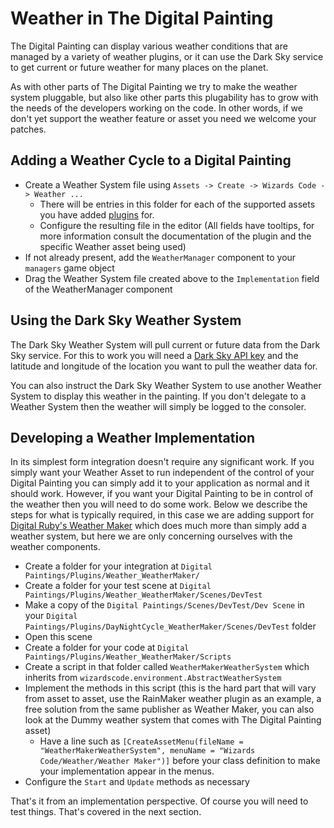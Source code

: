 # Weather in The Digital Painting

The Digital Painting can display various weather conditions that are managed by a variety of weather plugins, or it can use the Dark Sky service to get current or future weather for many places on the planet.

As with other parts of The Digital Painting we try to make the weather system pluggable, but also like other parts this plugability has to grow with the needs of the developers working on the code. In other words, if we don't yet support the weather feature or asset you need we welcome your patches.

## Adding a Weather Cycle to a Digital Painting

  * Create a Weather System file using `Assets -> Create -> Wizards Code -> Weather ... `
    * There will be entries in this folder for each of the supported assets you have added [plugins](../plugins/README.md) for.
    * Configure the resulting file in the editor (All fields have tooltips, for more information consult the documentation of the plugin and the specific Weather asset being used)
  * If not already present, add the `WeatherManager` component to your `managers` game object
  * Drag the Weather System file created above to the `Implementation` field of the WeatherManager component

## Using the Dark Sky Weather System

The Dark Sky Weather System will pull current or future data from the Dark Sky service. For this to work you will need a [Dark Sky API key](https://darksky.net/dev/register) and the latitude and longitude of the location you want to pull the weather data for.

You can also instruct the Dark Sky Weather System to use another Weather System to display this weather in the painting. If you don't delegate to a Weather System then the weather will simply be logged to the consoler.

## Developing a Weather Implementation

In its simplest form integration doesn't require any significant work. If you simply want your Weather Asset to run independent of the control of your Digital Painting you can simply add it to your application as normal and it should work. However, if you want your Digital Painting to be in control of the weather then you will need to do some work. Below we describe the steps for what is typically required, in this case we are adding support for [Digital Ruby's Weather Maker](https://assetstore.unity.com/packages/tools/particles-effects/weather-maker-sky-weather-water-volumetric-light-60955) which does much more than simply add a weather system, but here we are only concerning ourselves with the weather components.

  * Create a folder for your integration at `Digital Paintings/Plugins/Weather_WeatherMaker/`
  * Create a folder for your test scene at `Digital Paintings/Plugins/Weather_WeatherMaker/Scenes/DevTest`
  * Make a copy of the `Digital Paintings/Scenes/DevTest/Dev Scene` in your `Digital Paintings/Plugins/DayNightCycle_WeatherMaker/Scenes/DevTest` folder
  * Open this scene 
  * Create a folder for your code at `Digital Paintings/Plugins/Weather_WeatherMaker/Scripts`
  * Create a script in that folder called `WeatherMakerWeatherSystem` which inherits from `wizardscode.environment.AbstractWeatherSystem`
  * Implement the methods in this script (this is the hard part that will vary from asset to asset, use the RainMaker weather plugin as an example, a free solution from the same publisher as Weather Maker, you can also look at the Dummy weather system that comes with The Digital Painting asset)
    * Have a line such as `[CreateAssetMenu(fileName = "WeatherMakerWeatherSystem", menuName = "Wizards Code/Weather/Weather Maker")]` before your class definition to make your implementation appear in the menus.
  * Configure the `Start` and `Update` methods as necessary

That's it from an implementation perspective. Of course you will need to test things. That's covered in the next section.
